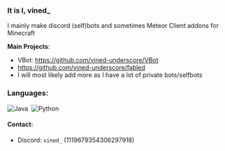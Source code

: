### It is I, vined_

I mainly make discord (self)bots and sometimes Meteor Client addons for Minecraft

**Main Projects**:
- VBot: https://github.com/vined-underscore/VBot
- https://github.com/vined-underscore/fabled
- I will most likely add more as I have a lot of private bots/selfbots
  
### Languages:
![Java](https://img.shields.io/badge/Java-ED8B00?style=for-the-badge&logo=java&logoColor=white)&nbsp;
![Python](https://img.shields.io/badge/Python-3776AB?style=for-the-badge&logo=python&logoColor=white)&nbsp;

#### Contact:
- Discord: `vined_` (1119679354306297918)
